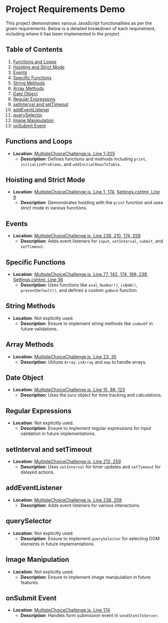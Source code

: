 # Project Requirements Demo

This project demonstrates various JavaScript functionalities as per the given requirements. Below is a detailed breakdown of each requirement, including where it has been implemented in the project.

## Table of Contents
1. [Functions and Loops](#functions-and-loops)
2. [Hoisting and Strict Mode](#hoisting-and-strict-mode)
3. [Events](#events)
4. [Specific Functions](#specific-functions)
5. [String Methods](#string-methods)
6. [Array Methods](#array-methods)
7. [Date Object](#date-object)
8. [Regular Expressions](#regular-expressions)
9. [setInterval and setTimeout](#setinterval-and-settimeout)
10. [addEventListener](#addeventlistener)
11. [querySelector](#queryselector)
12. [Image Manipulation](#image-manipulation)
13. [onSubmit Event](#onsubmit-event)

## Functions and Loops
- **Location**: [MultipleChoiceChallenge.js, Line 1-205](\wwwroot\js\MultipleChoiceChallenge.js#L1-L205)
  - **Description**: Defines functions and methods including `print`, `initializeProblems`, and `addInitialRowsToTable`.

## Hoisting and Strict Mode
- **Location**: [MultipleChoiceChallenge.js, Line 1, 174](\wwwroot\js\MultipleChoiceChallenge.js#L1), [Settings.cshtml, Line 9](\Views\Account\Settings.cshtml#L9)
  - **Description**: Demonstrates hoisting with the `print` function and uses strict mode in various functions.

## Events
- **Location**: [MultipleChoiceChallenge.js, Line 238, 210, 174, 259](\wwwroot\js\MultipleChoiceChallenge.js#L238-L259)
  - **Description**: Adds event listeners for `input`, `setInterval`, `submit`, and `setTimeout`.

## Specific Functions
- **Location**: [MultipleChoiceChallenge.js, Line 77, 142, 174, 199, 238](\wwwroot\js\MultipleChoiceChallenge.js#L77-L199), [Settings.cshtml, Line 36](\Views\Account\Settings.cshtml#L36)
  - **Description**: Uses functions like `eval`, `Number()`, `isNaN()`, `preventDefault()`, and defines a custom `goBack` function.

## String Methods
- **Location**: Not explicitly used.
  - **Description**: Ensure to implement string methods like `indexOf` in future validations.

## Array Methods
- **Location**: [MultipleChoiceChallenge.js, Line 23, 35](\wwwroot\js\MultipleChoiceChallenge.js#L23-L35)
  - **Description**: Utilizes `Array.isArray` and `map` to handle arrays.

## Date Object
- **Location**: [MultipleChoiceChallenge.js, Line 15, 86, 123](\wwwroot\js\MultipleChoiceChallenge.js#L15-L123)
  - **Description**: Uses the `Date` object for time tracking and calculations.

## Regular Expressions
- **Location**: Not explicitly used.
  - **Description**: Ensure to implement regular expressions for input validation in future implementations.

## setInterval and setTimeout
- **Location**: [MultipleChoiceChallenge.js, Line 212, 259](\wwwroot\js\MultipleChoiceChallenge.js#L212-L259)
  - **Description**: Uses `setInterval` for timer updates and `setTimeout` for delayed actions.

## addEventListener
- **Location**: [MultipleChoiceChallenge.js, Line 238, 259](\wwwroot\js\MultipleChoiceChallenge.js#L238-L259)
  - **Description**: Adds event listeners for various interactions.

## querySelector
- **Location**: Not explicitly used.
  - **Description**: Ensure to implement `querySelector` for selecting DOM elements in future implementations.

## Image Manipulation
- **Location**: Not explicitly used.
  - **Description**: Ensure to implement image manipulation in future features.

## onSubmit Event
- **Location**: [MultipleChoiceChallenge.js, Line 174](\wwwroot\js\MultipleChoiceChallenge.js#L174)
  - **Description**: Handles form submission event in `sendStatsToServer`.
